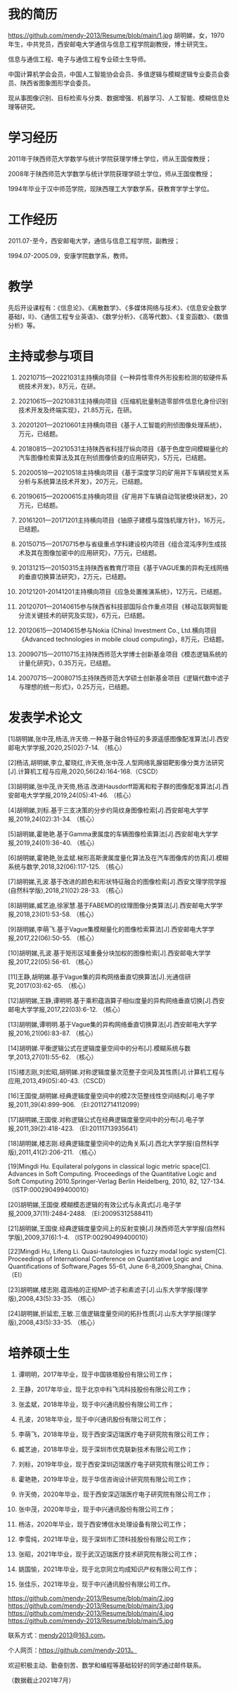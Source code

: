 # 我的简历
https://github.com/mendy-2013/Resume/blob/main/1.jpg
胡明娣，女，1970年生，中共党员，西安邮电大学通信与信息工程学院副教授，博士研究生。

信息与通信工程、电子与通信工程专业硕士生导师。

中国计算机学会会员，中国人工智能协会会员、多值逻辑与模糊逻辑专业委员会委员、陕西省图象图形学会委员。

现从事图像识别、目标检索与分类、数据增强、机器学习、人工智能、模糊信息处理等研究。


# 学习经历
2011年于陕西师范大学数学与统计学院获理学博士学位，师从王国俊教授；

2008年于陕西师范大学数学与统计学院获理学硕士学位，师从王国俊教授；

1994年毕业于汉中师范学院，现陕西理工大学数学系，获教育学学士学位。


# 工作经历
2011.07-至今，西安邮电大学，通信与信息工程学院，副教授；

1994.07-2005.09，安康学院数学系，教师。


# 教学
先后开设课程有：《信息论》、《离散数学》、《多媒体网络与技术》、《信息安全数学基础I，II》、《通信工程专业英语》、《数学分析》、《高等代数》、《复变函数》、《数值分析》等。


# 主持或参与项目
1.	20210715—20221031主持横向项目《一种异性零件外形投影检测的软硬件系统技术开发》，8万元，在研。

2.	20210615—20210831主持横向项目《压缩机批量制造零部件信息化身份识别技术开发及终端实现》，21.85万元，在研。

3.	20201201—20210601主持横向项目《基于人工智能的刑侦图像处理系统》，万元，已结题。

4.	20180815—20210531主持陕西省科技厅纵向项目《基于色度空间模糊量化的汽车图像检索算法及其在刑侦图像侦查的应用研究》，5万元，已结题。

5.	20200518—20210518主持横向项目《基于深度学习的矿用井下车辆视觉关系分析与系统算法技术开发》，20万元，已结题。

6.	20190615—20200615主持横向项目《矿用井下车辆自动驾驶模块研发》，20万元，已结题。

7.	20161201—20171201主持横向项目《铀原子建模与腐蚀机理方针》，16万元，已结题。

8.	20150715—20170715参与省级重点学科建设校内项目《组合混沌序列生成技术及其在图像加密中的应用研究》，7万元，已结题。

9.	20131215—20150315主持陕西省教育厅项目《基于VAGUE集的异构无线网络的垂直切换算法研究》，2万元，已结题。

10.	20121201-20141201主持横向项目《应急处置推演系统》，12万元，已结题。

11.	20120701—20140615参与陕西省科技部国际合作重点项目《移动互联网智能分流关键技术的研究及实现》，6万元，已结题。

12.	20120615—20140615参与Nokia (China) Investment Co., Ltd.横向项目《Advanced technologies in mobile cloud computing》，8万元，已结题。

13.	20090715—20110715主持陕西师范大学博士创新基金项目《模态逻辑系统的计量化研究》，0.35万元，已结题。

14.	20070715—20080715主持陕西师范大学硕士创新基金项目《逻辑代数中滤子与理想的统一形式》，0.25万元，已结题。


# 发表学术论文
[1]胡明娣,张中茂,杨洁,许天倚.一种基于融合特征的多源遥感图像配准算法[J].西安邮电大学学报,2020,25(02):7-14. （核心）

[2]杨洁,胡明娣,李立,翟晓红,许天倚,张中茂.人型网络乳腺钼靶影像分类方法研究[J].计算机工程与应用,2020,56(24):164-168.（CSCD）

[3]胡明娣,张中茂,许天倚,杨洁.改进Hausdorff距离和粒子群的图像配准算法[J].西安邮电大学学报,2019,24(05):41-46. （核心）

[4]胡明娣,刘标.基于三支决策的分步约简纹身图像检索[J].西安邮电大学学报,2019,24(02):31-34. （核心）

[5]胡明娣,霍艳艳.基于Gamma隶属度的车辆图像检索算法[J].西安邮电大学学报,2019,24(01):36-40. （核心）

[6]胡明娣,霍艳艳,张孟斌.梯形高斯隶属度量化算法及在汽车图像库的仿真[J].模糊系统与数学,2018,32(06):117-125. （核心）

[7]胡明娣,孔波.基于改进的颜色和形状特征融合的图像检索[J].西安文理学院学报(自然科学版),2018,21(02):28-33. （核心）

[8]胡明娣,臧艺迪,徐家慧.基于FABEMD的纹理图像分类算法[J].西安邮电大学学报,2018,23(01):53-58. （核心）

[9]胡明娣,李萌飞.基于Vague集模糊量化的图像检索算法[J].西安邮电大学学报,2017,22(06):50-55. （核心）

[10]胡明娣,孔波.基于矩形区域重叠分块加权的图像检索[J].西安邮电大学学报,2017,22(05):56-61. （核心）

[11]王静,胡明娣.基于Vague集的异构网络垂直切换算法[J].光通信研究,2017(03):62-65. （核心）

[12]胡明娣,王静,谭明明.基于乘积蕴涵算子相似度量的异构网络垂直切换[J].西安邮电大学学报,2017,22(03):6-12. （核心）

[13]胡明娣,谭明明.基于Vague集的异构网络垂直切换算法[J].西安邮电大学学报,2016,21(06):83-87. （核心）

[14]胡明娣.平衡逻辑公式在逻辑度量空间中的分布[J].模糊系统与数学,2013,27(01):55-62. （核心）

[15]楼志刚,刘宏昭,胡明娣.对称逻辑度量次范整子空间及其性质[J].计算机工程与应用,2013,49(05):40-43.（CSCD）

[16]王国俊,胡明娣.经典逻辑度量空间中的模2次范整线性空间结构[J].电子学报,2011,39(4):899-906. （EI:20112714112099）

[17]胡明娣,王国俊.对称逻辑公式在经典逻辑度量空间中的分布[J].电子学报,2011,39(2):418-423. （EI:20111713935641）

[18]胡明娣,楼志刚.经典逻辑度量空间中的边角关系[J].西北大学学报(自然科学版),2011,41(2):206-211. （核心）

[19]Mingdi Hu. Equilateral polygons in classical logic metric space[C]. Advances in Soft Computing. Proceedings of the Quantitative Logic and Soft Computing 2010.Springer-Verlag Berlin Heidelberg, 2010, 82, 127-134. （ISTP:000290499400010）

[20]胡明娣,王国俊.模糊模态逻辑的有效公式与永真式[J].电子学报,2009,37(11):2484-2488. （EI:20095312588411）

[21]胡明娣,王国俊.经典逻辑度量空间上的反射变换[J].陕西师范大学学报(自然科学版),2009,37(6):1-4. （ISTP:00290499400010）

[22]Mingdi Hu, Lifeng Li. Quasi-tautologies in fuzzy modal logic system[C]. Proceedings of International Conference on Quantitative Logic and Quantifications of Software,Pages 55-61, June 6-8,2009,Shanghai, China. （EI）

[23]胡明娣,楼志刚.蕴涵格的正规MP-滤子和素滤子[J].山东大学学报(理学版),2008,43(5):33-35. （核心）

[24]胡明娣,折延宏,王敏.三值逻辑度量空间的拓扑性质[J].山东大学学报(理学版),2008,43(5):33-35. （核心）


# 培养硕士生
1.  谭明明，2017年毕业，现于中国铁塔股份有限公司工作；

2.  王静，2017年毕业，现于北京中科飞鸿科技股份有限公司工作；

3.	张孟斌，2018年毕业，现于中兴通讯股份有限公司工作；

4.	孔波，2018年毕业，现于中兴通讯股份有限公司工作；

5.	李萌飞，2018年毕业，现于西安深迈瑞医疗电子研究院有限公司工作；

6.	臧艺迪，2018年毕业，现于深圳市优克联新技术有限公司工作；

7.	刘标，2019年毕业，现于西安深圳迈瑞医疗电子研究院有限公司工作；

8.	霍艳艳，2019年毕业，现于华信咨询设计研究院有限公司工作；

9.	许天倚，2020年毕业，现于西安深迈瑞医疗电子研究院有限公司工作；

10.	张中茂，2020年毕业，现于中兴通讯股份有限公司工作；

11.	杨洁，2020年毕业，现于西安博信水处理设备有限公司工作；

12.	李雪纯，2021年毕业，现于深圳市汇顶科技股份有限公司工作；

13.	张昭，2021年毕业，现于武汉迈瑞医疗技术研究院有限公司工作；

14.	姚国愉，2021年毕业，现于北京同立均成知识产权有限公司工作；

15.	张佳乐，2021年毕业，现于中兴通讯股份有限公司工作。

https://github.com/mendy-2013/Resume/blob/main/2.jpg
https://github.com/mendy-2013/Resume/blob/main/3.jpg
https://github.com/mendy-2013/Resume/blob/main/4.jpg
https://github.com/mendy-2013/Resume/blob/main/5.jpg

联系方式：mendy2013@163.com。

个人网页：https://github.com/mendy-2013。

欢迎积极主动、勤奋刻苦、数学和编程等基础较好的同学通过邮件联系。

（数据截止2021年7月）
